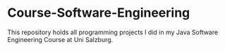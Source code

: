 # Course-Software-Engineering
This repository holds all programming projects I did in my Java Software Engineering Course at Uni Salzburg.
